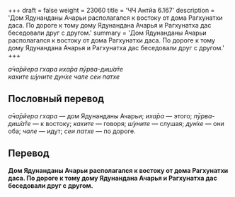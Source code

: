 +++
draft = false
weight = 23060
title = 'ЧЧ Антйа 6.167'
description = 'Дом Ядунанданы Ачарьи располагался к востоку от дома Рагхунатхи даса. По дороге к тому дому Ядунандана Ачарья и Рагхунатха дас беседовали друг с другом.'
summary = 'Дом Ядунанданы Ачарьи располагался к востоку от дома Рагхунатхи даса. По дороге к тому дому Ядунандана Ачарья и Рагхунатха дас беседовали друг с другом.'
+++

_а̄ча̄рйера гхара иха̄ра пӯрва-диш́а̄те  
кахите ш́уните дун̇хе чале сеи патхе_

## Пословный перевод

_а̄ча̄рйера_ _гхара_ — дом Ядунанданы Ачарьи; _иха̄ра_ — этого; _пӯрва_\-_диш́а̄те_ — к востоку; _кахите_ — говоря; _ш́уните_ — слушая; _дун̇хе_ — они оба; _чале_ — идут; _сеи_ _патхе_ — по дороге.

## Перевод

**Дом Ядунанданы Ачарьи располагался к востоку от дома Рагхунатхи даса. По дороге к тому дому Ядунандана Ачарья и Рагхунатха дас беседовали друг с другом.**
